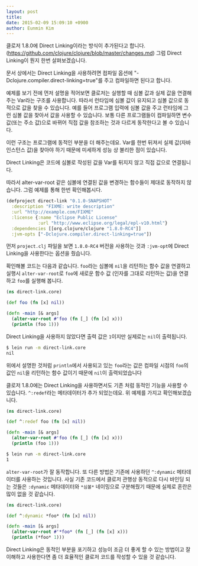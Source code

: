 ```yaml
---
layout: post
title:
date: 2015-02-09 15:09:10 +0900
author: Eunmin Kim
---
```


클로저 1.8.0에 Direct Linking이라는 방식이 추가된다고 합니다. (https://github.com/clojure/clojure/blob/master/changes.md)
그럼 Direct Linking이 뭔지 한번 살펴보겠습니다.

문서 상에서는 Direct Linking을 사용하려면 컴파일 옵션에 "-Dclojure.compiler.direct-linking=true"를 주고 컴파일하면 된다고 합니다.

예제를 보기 전에 먼저 설명을 적어보면 클로저는 실행할 때 심볼 값과 실제 값을 연결해주는 Var라는 구조를 사용합니다. 따라서 런타임에 심볼 값이 유지되고 심볼 값으로 동적으로 값을 찾을 수 있습니다. 예를 들어 프로그램 입력에 심볼 값을 주고 런타임에 그런 심볼 값을 찾아서 값을 사용할 수 있습니다. 보통 다른 프로그램들이 컴파일하면 변수 값(또는 주소 값)으로 바뀌어 직접 값을 참조하는 것과 다르게 동작한다고 볼 수 있습니다.

이런 구조는 프로그램에 동적인 부분을 더 해주는데요. Var를 한번 뒤져서 실제 값(자바 인스턴스 값)을 찾아야 하기 때문에 미세하게 성능 상 불리한 점이 있습니다.

Direct Linking은 코드에 심볼로 작성된 값을 Var를 뒤지지 않고 직접 값으로 연결됩니다.

따라서 alter-var-root 같은 심볼에 연결된 값을 변경하는 함수들이 제대로 동작하지 않습니다. 그럼 예제를 통해 한번 확인해봅시다.

```clojure
(defproject direct-link "0.1.0-SNAPSHOT"
  :description "FIXME: write description"
  :url "http://example.com/FIXME"
  :license {:name "Eclipse Public License"
            :url "http://www.eclipse.org/legal/epl-v10.html"}
  :dependencies [[org.clojure/clojure "1.8.0-RC4"]]
  :jvm-opts ["-Dclojure.compiler.direct-linking=true"])
```

먼저 `project.clj` 파일을 보면 `1.8.0-RC4` 버전을 사용하는 것과 `:jvm-opt`에  Direct Linking을 사용한다는 옵션을 줬습니다.

확인해볼 코드는 다음과 같습니다. `foo`라는 심볼에 `nil`을 리턴하는 함수 값을 연결하고 실행시 `alter-var-root`로 `foo`에 새로운 함수 값 (인자를 그대로 리턴하는 값)을 연결하고 `foo`를 실행해 봅니다.

```clojure
(ns direct-link.core)

(def foo (fn [x] nil))

(defn -main [& args]
  (alter-var-root #'foo (fn [_] (fn [x] x)))
  (println (foo 1)))
```

Direct Linking을 사용하지 않았다면 출력 값은 `1`이지만 실제로는 `nil`이 출력됩니다.

```bash
$ lein run -m direct-link.core
nil
```

위에서 설명한 것처럼 `println`에서 사용되고 있는 `foo`라는 값은 컴파일 시점의 `foo`의 값인 `nil`을 리턴하는 함수 값이기 때문에 `nil`이 출력되었습니다

클로저 1.8.0에는 Direct Linking을 사용하면서도 기존 처럼 동적인 기능을 사용할 수 있습니다. `^:redef`라는 메타데이터가 추가 되었는데요. 위 예제를 가지고 확인해보겠습니다.

```clojure
(ns direct-link.core)

(def ^:redef foo (fn [x] nil))

(defn -main [& args]
  (alter-var-root #'foo (fn [_] (fn [x] x)))
  (println (foo 1)))
```

```bash
$ lein run -m direct-link.core
1
```

`alter-var-root`가 잘 동작합니다. 또 다른 방법은 기존에 사용하던 `^:dynamic` 메타데이터를 사용하는 것입니다. 사실 기존 코드에서 클로저 관행상 동적으로 다시 바인딩 되는 것들은 `:dynamic` 메타데이터와 `*심볼*` 네이밍으로 구분해줬기 때문에 실제로 혼란은 많이 없을 것 같습니다.

```clojure
(ns direct-link.core)

(def ^:dynamic *foo* (fn [x] nil))

(defn -main [& args]
  (alter-var-root #'*foo* (fn [_] (fn [x] x)))
  (println (*foo* 1)))
```

Direct Linking은 동적인 부분을 포기하고 성능이 조금 더 좋게 할 수 있는 방법이고 잘 이해하고 사용한다면 좀 더 효율적인 클로저 코드를 작성할 수 있을 것 같습니다.
